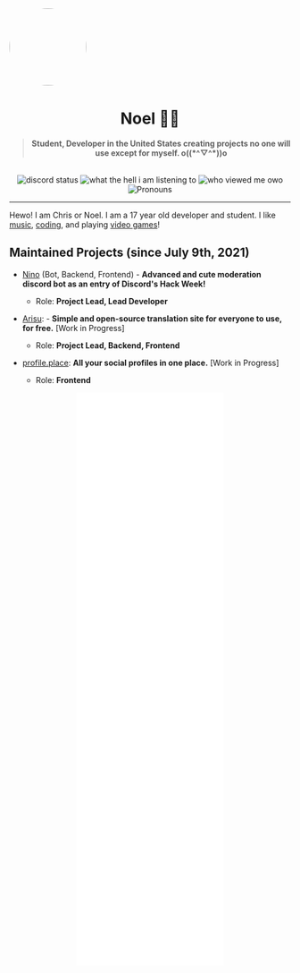 <div align='center'>
  <div align='left'>
    <img
      src='https://cdn.floofy.dev/images/trans.png'
      style='border-radius: 50%;'
      width='138'
      height='138'
    />
  </div>

  <h1>Noel 🐾🌺</h1>
  <blockquote><strong>Student, Developer in the United States creating projects no one will use except for myself. o((*^▽^*))o</strong></blockquote>

  <br />

  <img alt="discord status" src="https://dev.discordprofiles.me/badge/status/280158289667555328" />
  <img alt="what the hell i am listening to" src="https://dev.discordprofiles.me/badge/spotify/280158289667555328" />
  <img alt="who viewed me owo" src="https://komarev.com/ghpvc/?username=auguwu" />
  <img alt='Pronouns' src='https://img.shields.io/endpoint?url=https://pronoundb.org/shields/6004d014406af11e4593a013' />
</div>

<hr />

Hewo! I am Chris or Noel. I am a 17 year old developer and student. I like [music](https://last.fm/user/auguwu), [coding](https://wakatime.com/@auguwu), and playing [video games](https://steamcommunity.com/id/auguwu)!

## Maintained Projects (since July 9th, 2021)
- [Nino](https://github.com/NinoDiscord/Nino) (Bot, Backend, Frontend) - **Advanced and cute moderation discord bot as an entry of Discord's Hack Week!**
  - Role: **Project Lead, Lead Developer**

- [Arisu](https://github.com/arisuland): - **Simple and open-source translation site for everyone to use, for free.** [Work in Progress]
  - Role: **Project Lead, Backend, Frontend**

- [profile.place](https://profile.place): **All your social profiles in one place.** [Work in Progress]
  - Role: **Frontend**

<div align='center'>
  <img src='./github-metrics.svg' alt='peepee poopoo' />
</div>
